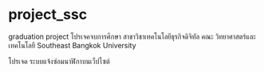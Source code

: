 # project_ssc
graduation project
โปรเจคจบการศึกษา สาขาวิชาเทคโนโลยีธุรกิจดิจิทัล
คณะ วิทยาศาสตร์และเทคโนโลยี
Southeast Bangkok University

โปรเจด ระบบแจ้งซ่อมนาฬิกาบนเว็ปไซต์

